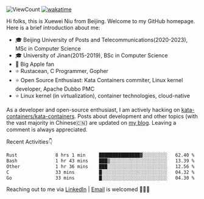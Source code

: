![ViewCount](https://views.whatilearened.today/views/github/<justxuewei>/<justxuewei>.svg) [![wakatime](https://wakatime.com/badge/user/018eae19-2c35-4919-be43-56bc26b446d9.svg)](https://wakatime.com/@018eae19-2c35-4919-be43-56bc26b446d9)

Hi folks, this is Xuewei Niu from Beijing. Welcome to my GitHub homepage.
Here is a brief introduction about me:

- 🎓 Beijing University of Posts and Telecommunications(2020-2023), MSc in Computer Science
- 🎓 University of Jinan(2015-2019), BSc in Computer Science
- 📱 Big Apple fan
- ⭐️ Rustacean, C Programmer, Gopher
- ⭐️ Open Source Enthusiast: Kata Containers commiter, Linux kernel developer, Apache Dubbo PMC
- ⭐ Linux kernel (in virtualization), container technologies, cloud-native

As a developer and open-source enthusiast, I am actively hacking on
[kata-containers/kata-containers](https://github.com/kata-containers/kata-containers). Posts about development and other topics
(with the vast majority in Chinese🇨🇳) are updated on [my blog](https://nxw.name). Leaving a
comment is always appreciated.

Recent Activities👇

<!--START_SECTION:waka-->

```txt
Rust              8 hrs 1 min     ███████████████▓░░░░░░░░░   62.40 %
Bash              1 hr 43 mins    ███▒░░░░░░░░░░░░░░░░░░░░░   13.39 %
Other             1 hr 36 mins    ███░░░░░░░░░░░░░░░░░░░░░░   12.56 %
C                 33 mins         █░░░░░░░░░░░░░░░░░░░░░░░░   04.32 %
Go                33 mins         █░░░░░░░░░░░░░░░░░░░░░░░░   04.30 %
```

<!--END_SECTION:waka-->

Reaching out to me via [LinkedIn](https://www.linkedin.com/in/justxuewei) | [Email](mailto:justxuewei@apache.org) is welcomed 🤟🤟🤟
